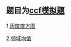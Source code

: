 ## 题目为[ccf模拟题](http://118.190.20.162/)

1.[灰度直方图](http://118.190.20.162/view.page?gpid=T128)

2.[领域均值](http://118.190.20.162/view.page?gpid=T127)
